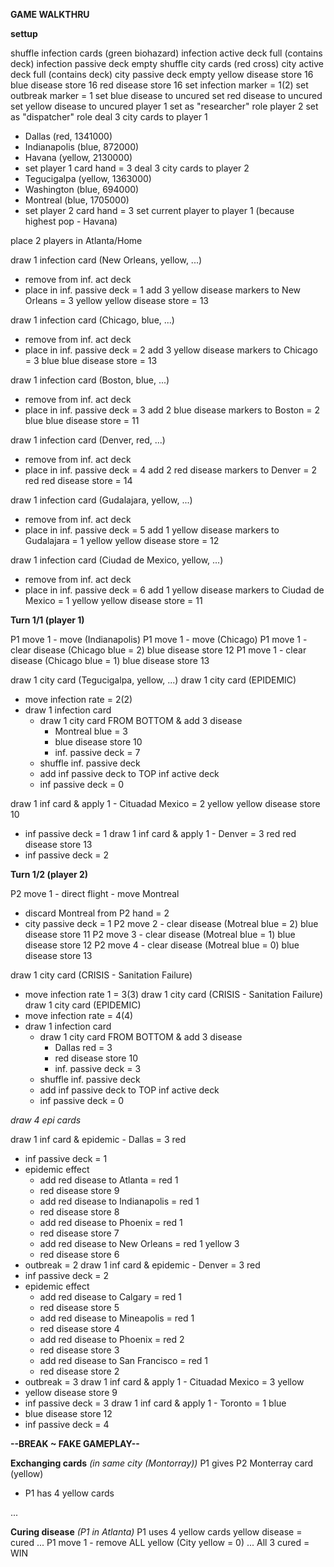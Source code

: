 **GAME WALKTHRU**

**settup**

shuffle infection cards (green biohazard)
infection active deck full (contains deck)
infection passive deck empty
shuffle city cards (red cross)
city active deck full (contains deck)
city passive deck empty
yellow disease store 16
blue disease store 16
red disease store 16
set infection marker = 1(2)
set outbreak marker = 1
set blue disease to uncured
set red disease to uncured
set yellow disease to uncured
player 1 set as "researcher" role
player 2 set as "dispatcher" role
deal 3 city cards to player 1
  - Dallas (red, 1341000)
  - Indianapolis (blue, 872000)
  - Havana (yellow, 2130000)
  - set player 1 card hand = 3
deal 3 city cards to player 2
  - Tegucigalpa (yellow, 1363000)
  - Washington (blue, 694000)
  - Montreal (blue, 1705000)
  - set player 2 card hand = 3
set current player to player 1 (because highest pop - Havana)

place 2 players in Atlanta/Home

draw 1 infection card (New Orleans, yellow, ...)
  - remove from inf. act deck
  - place in inf. passive deck = 1
add 3 yellow disease markers to New Orleans = 3 yellow
yellow disease store = 13

draw 1 infection card (Chicago, blue, ...)
  - remove from inf. act deck
  - place in inf. passive deck = 2
add 3 yellow disease markers to Chicago = 3 blue
blue disease store = 13

draw 1 infection card (Boston, blue, ...)
  - remove from inf. act deck
  - place in inf. passive deck = 3
add 2 blue disease markers to Boston = 2 blue
blue disease store = 11

draw 1 infection card (Denver, red, ...)
  - remove from inf. act deck
  - place in inf. passive deck = 4
add 2 red disease markers to Denver = 2 red
red disease store = 14

draw 1 infection card (Gudalajara, yellow, ...)
  - remove from inf. act deck
  - place in inf. passive deck = 5
add 1 yellow disease markers to Gudalajara = 1 yellow
yellow disease store = 12

draw 1 infection card (Ciudad de Mexico, yellow, ...)
  - remove from inf. act deck
  - place in inf. passive deck = 6
add 1 yellow disease markers to Ciudad de Mexico = 1 yellow
yellow disease store = 11


**Turn 1/1 (player 1)**

P1 move 1 - move (Indianapolis)
P1 move 1 - move (Chicago)
P1 move 1 - clear disease (Chicago blue = 2)
blue disease store 12
P1 move 1 - clear disease (Chicago blue = 1)
blue disease store 13

draw 1 city card (Tegucigalpa, yellow, ...)
draw 1 city card (EPIDEMIC)
  - move infection rate = 2(2)
  - draw 1 infection card
    - draw 1 city card FROM BOTTOM & add 3 disease
      - Montreal blue = 3
      - blue disease store 10
      - inf. passive deck = 7
    - shuffle inf. passive deck
    - add inf passive deck to TOP inf active deck
    - inf passive deck = 0

draw 1 inf card & apply 1 - Cituadad Mexico = 2 yellow
yellow disease store 10 
  - inf passive deck = 1
draw 1 inf card & apply 1 - Denver = 3 red
red disease store 13
  - inf passive deck = 2



**Turn 1/2 (player 2)**

P2 move 1 - direct flight - move Montreal
  - discard Montreal from P2 hand = 2
  - city passive deck = 1
P2 move 2 - clear disease (Motreal blue = 2)
blue disease store 11
P2 move 3 - clear disease (Motreal blue = 1)
blue disease store 12
P2 move 4 - clear disease (Motreal blue = 0)
blue disease store 13

draw 1 city card (CRISIS - Sanitation Failure)
  - move infection rate 1 = 3(3)
draw 1 city card (CRISIS - Sanitation Failure)
draw 1 city card (EPIDEMIC)
  - move infection rate = 4(4)
  - draw 1 infection card
    - draw 1 city card FROM BOTTOM & add 3 disease
      - Dallas red = 3
      - red disease store 10
      - inf. passive deck = 3
    - shuffle inf. passive deck
    - add inf passive deck to TOP inf active deck
    - inf passive deck = 0

*draw 4 epi cards*

draw 1 inf card & epidemic - Dallas = 3 red
  - inf passive deck = 1
  - epidemic effect
    - add red disease to Atlanta = red 1
    - red disease store 9
    - add red disease to Indianapolis = red 1
    - red disease store 8
    - add red disease to Phoenix = red 1
    - red disease store 7
    - add red disease to New Orleans = red 1 yellow 3
    - red disease store 6
  - outbreak = 2
draw 1 inf card & epidemic - Denver = 3 red
  - inf passive deck = 2
  - epidemic effect
    - add red disease to Calgary = red 1
    - red disease store 5
    - add red disease to Mineapolis = red 1
    - red disease store 4
    - add red disease to Phoenix = red 2
    - red disease store 3
    - add red disease to San Francisco = red 1
    - red disease store 2
  - outbreak = 3
draw 1 inf card & apply 1 - Cituadad Mexico = 3 yellow
  - yellow disease store 9 
  - inf passive deck = 3
draw 1 inf card & apply 1 - Toronto = 1 blue
  - blue disease store 12 
  - inf passive deck = 4


**--BREAK ~ FAKE GAMEPLAY--**

**Exchanging cards**
*(in same city (Montorray))*
P1 gives P2 Monterray card (yellow)
  - P1 has 4 yellow cards

...

**Curing disease**
*(P1 in Atlanta)*
P1 uses 4 yellow cards
yellow disease = cured
...
P1 move 1 - remove ALL yellow (City yellow = 0)
...
All 3 cured = WIN









